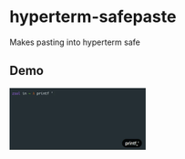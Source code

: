 # hyperterm-safepaste
Makes pasting into hyperterm safe

## Demo

<img src="demo.gif" width="239" />
